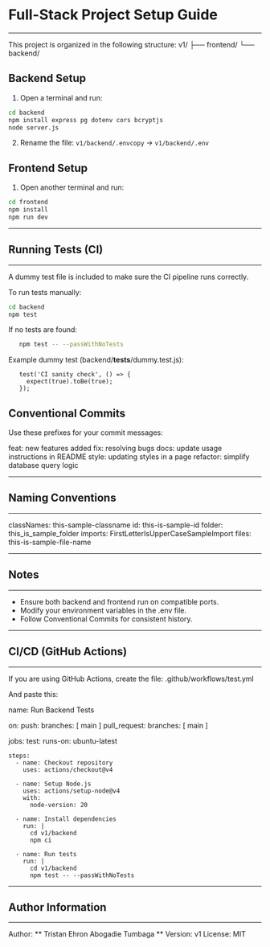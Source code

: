 # Full-Stack Project Setup Guide
----------------------------------

This project is organized in the following structure:
v1/
 ├── frontend/
 └── backend/

## Backend Setup

1. Open a terminal and run:
```bash
cd backend
npm install express pg dotenv cors bcryptjs
node server.js
```

2. Rename the file:
   `v1/backend/.envcopy` → `v1/backend/.env`

## Frontend Setup

1. Open another terminal and run:
```bash
cd frontend
npm install
npm run dev
```

----------------------------------
## Running Tests (CI)
----------------------------------
A dummy test file is included to make sure the CI pipeline runs correctly.

To run tests manually:
```bash
cd backend
npm test
```

If no tests are found:
```bash
   npm test -- --passWithNoTests
```

Example dummy test (backend/__tests__/dummy.test.js):
```
   test('CI sanity check', () => {
     expect(true).toBe(true);
   });
```

## Conventional Commits

Use these prefixes for your commit messages:

feat: new features added
fix: resolving bugs
docs: update usage instructions in README
style: updating styles in a page
refactor: simplify database query logic

----------------------------------
## Naming Conventions
----------------------------------
classNames: this-sample-classname
id: this-is-sample-id
folder: this_is_sample_folder
imports: FirstLetterIsUpperCaseSampleImport
files: this-is-sample-file-name

----------------------------------
## Notes
----------------------------------
- Ensure both backend and frontend run on compatible ports.
- Modify your environment variables in the .env file.
- Follow Conventional Commits for consistent history.

----------------------------------
## CI/CD (GitHub Actions)
----------------------------------
If you are using GitHub Actions, create the file:
.github/workflows/test.yml

And paste this:

name: Run Backend Tests

on:
  push:
    branches: [ main ]
  pull_request:
    branches: [ main ]

jobs:
  test:
    runs-on: ubuntu-latest

    steps:
      - name: Checkout repository
        uses: actions/checkout@v4

      - name: Setup Node.js
        uses: actions/setup-node@v4
        with:
          node-version: 20

      - name: Install dependencies
        run: |
          cd v1/backend
          npm ci

      - name: Run tests
        run: |
          cd v1/backend
          npm test -- --passWithNoTests

----------------------------------
## Author Information
----------------------------------
Author: ** Tristan Ehron Abogadie Tumbaga **
Version: v1
License: MIT
